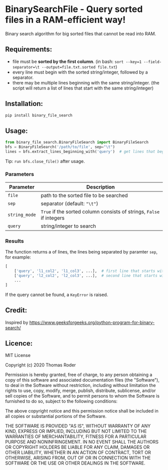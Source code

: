 # BinarySearchFile - Query sorted files in a RAM-efficient way!

Binary search algorithm for big sorted files that cannot be read into RAM.

## Requirements:

* file must be **sorted by the first column**. (in bash: `sort --key=1 --field-separator=\t --output=file.txt.sorted file.txt`)
* every line must begin with the sorted string/integer, followed by a separator.
* there may be multiple lines beginning with the same string/integer. (the script will return a list of lines that start with the same string/integer)

## Installation:

```bash
pip install binary_file_search
```

## Usage:

```Python
from binary_file_search.BinaryFileSearch import BinaryFileSearch
bfs = BinaryFileSearch('/path/to/file', sep="\t")
lines = bfs.extract_lines_beginning_with('query')  # get lines that begin with 'query':
```

Tip: `run bfs.close_file()` after usage.

### Parameters

| Parameter      | Description                                                         |
| -------------- | ------------------------------------------------------------------- |
| `file`         | path to the sorted file to be searched                              |
| `sep`          | separator (default: `"\t"`)                                         |
| `string_mode`  | `True` if the sorted column consists of strings, `False` if integers|
| `query`        | string/integer to search                                            |

### Results

The function returns a of lines, the lines being separated by paramter `sep`, for example:
```Python
[
    ['query', 'l1_col2', 'l1_col3', ...],  # first line that starts with 'query'
    ['query', 'l2_col2', 'l2_col3', ...],  # second line that starts with 'query'
    ...
]
```

If the query cannot be found, a `KeyError` is raised.

## Credit:
Inspired by https://www.geeksforgeeks.org/python-program-for-binary-search/

## Licence:

MIT License

Copyright (c) 2020 Thomas Roder

Permission is hereby granted, free of charge, to any person obtaining a copy
of this software and associated documentation files (the "Software"), to deal
in the Software without restriction, including without limitation the rights
to use, copy, modify, merge, publish, distribute, sublicense, and/or sell
copies of the Software, and to permit persons to whom the Software is
furnished to do so, subject to the following conditions:

The above copyright notice and this permission notice shall be included in all
copies or substantial portions of the Software.

THE SOFTWARE IS PROVIDED "AS IS", WITHOUT WARRANTY OF ANY KIND, EXPRESS OR
IMPLIED, INCLUDING BUT NOT LIMITED TO THE WARRANTIES OF MERCHANTABILITY,
FITNESS FOR A PARTICULAR PURPOSE AND NONINFRINGEMENT. IN NO EVENT SHALL THE
AUTHORS OR COPYRIGHT HOLDERS BE LIABLE FOR ANY CLAIM, DAMAGES OR OTHER
LIABILITY, WHETHER IN AN ACTION OF CONTRACT, TORT OR OTHERWISE, ARISING FROM,
OUT OF OR IN CONNECTION WITH THE SOFTWARE OR THE USE OR OTHER DEALINGS IN THE
SOFTWARE.